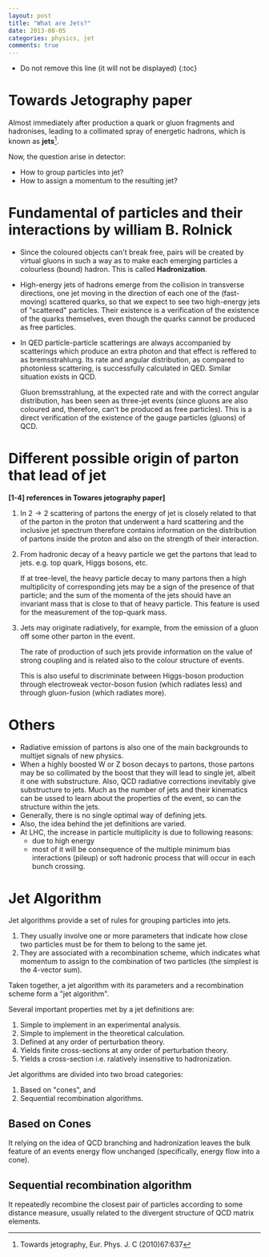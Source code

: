 ```yaml
---
layout: post
title: "What are Jets?"
date: 2013-08-05
categories: physics, jet
comments: true
---
```


* Do not remove this line (it will not be displayed)
{:toc}

# Towards Jetography paper

Almost immediately after production a quark or gluon fragments and hadronises, leading to a collimated spray of energetic hadrons, which is known as **jets**[^jetography].

[^jetography]: Towards jetography, Eur. Phys. J. C (2010)67:637

Now, the question arise in detector:

- How to group particles into jet?
- How to assign a momentum to the resulting jet?


# Fundamental of particles and their interactions by william B. Rolnick

- Since the coloured objects can't break free, pairs will be created by virtual gluons in such a way as to make each emerging particles a colourless (bound) hadron. This is called **Hadronization**.
- High-energy jets of hadrons emerge from the collision in transverse directions, one jet moving in the direction of each one of the (fast-moving) scattered quarks, so that we expect to see two high-energy jets of "scattered" particles. Their existence is a verification of the existence of the quarks themselves, even though the quarks cannot be produced as free particles.
- In QED particle-particle scatterings are always accompanied by scatterings which produce an extra photon and that effect is reffered to as bremsstrahlung. Its rate and angular distribution, as compared to photonless scattering, is successfully calculated in QED. Similar situation exists in QCD.

   Gluon bremsstrahlung, at the expected rate and with the correct angular distribution, has been seen as three-jet events (since gluons are also coloured and, therefore, can't be produced as free particles). This is a direct verification of the existence of the gauge particles (gluons) of QCD.


# Different possible origin of parton that lead of jet

**[1-4] references in Towares jetography paper]**

1. In $2\rightarrow 2$ scattering of partons the energy of jet is closely related to that of the parton in the proton that underwent a hard scattering and the inclusive jet spectrum therefore contains information on the distribution of partons inside the proton and also on the strength of their interaction.
2. From hadronic decay of a heavy particle we get the partons that lead to jets. e.g. top quark, Higgs bosons, etc.

   If at tree-level, the heavy particle decay to many partons then a high multiplicity of corresponding jets may be a sign of the presence of that particle; and the sum of the momenta of the jets should have an invariant mass that is close to that of heavy particle. This feature is used for the measurement of the top-quark mass.
3. Jets may originate radiatively, for example, from the emission of a gluon off some other parton in the event.

   The rate of production of such jets provide information on the value of strong coupling and is related also to the colour structure of events.

   This is also useful to discriminate between Higgs-boson production through electroweak vector-boson fusion (which radiates less) and through gluon-fusion (which radiates more).

# Others

- Radiative emission of partons is also one of the main backgrounds to multijet signals of new physics.
- When a highly boosted W or Z boson decays to partons, those partons may be so collimated by the boost that they will lead to single jet, albeit it one with substructure. Also, QCD radiative corrections inevitably give substructure to jets. Much as the number of jets and their kinematics can be ussed to learn about the properties of the event, so can the structure within the jets.
- Generally, there is no single optimal way of defining jets.
- Also, the idea behind the jet definitions are varied.
- At LHC, the increase in particle multiplicity is due to following reasons:
    + due to high energy
    + most of it will be consequence of the multiple minimum bias interactions (pileup) or soft hadronic process that will occur in each bunch crossing.

# Jet Algorithm

Jet algorithms provide a set of rules for grouping particles into jets.

1. They usually involve one or more parameters that indicate how close two particles must be for them to belong to the same jet.
2. They are associated with a recombination scheme, which indicates what momentum to assign to the combination of two particles (the simplest is the 4-vector sum).

Taken together, a jet algorithm with its parameters and a recombination scheme form a "jet algorithm".

Several important properties met by a jet definitions are:

1. Simple to implement in an experimental analysis.
2. Simple to implement in the theoretical calculation.
3. Defined at any order of perturbation theory.
4. Yields finite cross-sections at any order of perturbation theory.
5. Yields a cross-section i.e. ralatively insensitive to hadronization.

Jet algorithms are divided into two broad categories:

1. Based on "cones", and
2. Sequential recombination algorithms.

## Based on Cones

It relying on the idea of QCD branching and hadronization leaves the bulk feature of an events energy flow unchanged (specifically, energy flow into a cone).

## Sequential recombination algorithm

It repeatedly recombine the closest pair of particles according to some distance measure, usually related to the divergent structure of QCD matrix elements.








